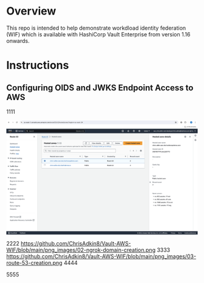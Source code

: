# Overview

This repo is intended to help demonstrate workdload identity federation (WIF) which is available with HashiCorp Vault Enterprise from version 1.16 onwards.

# Instructions

## Configuring OIDS and JWKS Endpoint Access to AWS

1111

<img style="float: left; margin: 0px 15px 15px 0px;" src="https://github.com/ChrisAdkin8/Vault-AWS-WIF/blob/main/png_images/01-route-53-hosted-domain.png?raw=true">

2222
https://github.com/ChrisAdkin8/Vault-AWS-WIF/blob/main/png_images/02-ngrok-domain-creation.png
3333
https://github.com/ChrisAdkin8/Vault-AWS-WIF/blob/main/png_images/03-route-53-creation.png
4444

5555


